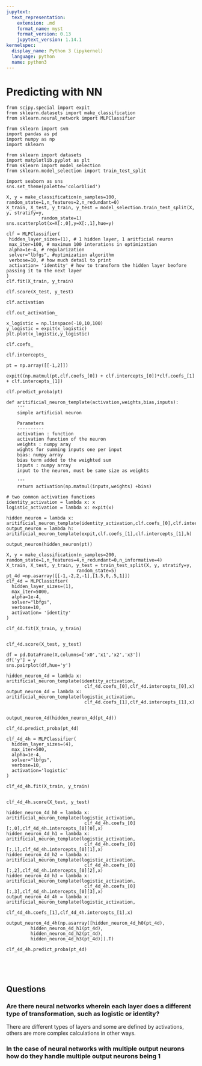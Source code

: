 ```yaml
---
jupytext:
  text_representation:
    extension: .md
    format_name: myst
    format_version: 0.13
    jupytext_version: 1.14.1
kernelspec:
  display_name: Python 3 (ipykernel)
  language: python
  name: python3
---
```



# Predicting with NN

```{code-cell} ipython3
from scipy.special import expit
from sklearn.datasets import make_classification
from sklearn.neural_network import MLPClassifier

from sklearn import svm
import pandas as pd
import numpy as np
import sklearn

from sklearn import datasets
import matplotlib.pyplot as plt
from sklearn import model_selection
from sklearn.model_selection import train_test_split

import seaborn as sns
sns.set_theme(palette='colorblind')
```

```{code-cell} ipython3
X, y = make_classification(n_samples=100, random_state=1,n_features=2,n_redundant=0)
X_train, X_test, y_train, y_test = model_selection.train_test_split(X, y, stratify=y,
             random_state=1)
sns.scatterplot(x=X[:,0],y=X[:,1],hue=y)
```

```{code-cell} ipython3
clf = MLPClassifier(
 hidden_layer_sizes=(1), # 1 hidden layer, 1 aritficial neuron
 max_iter=100, # maximum 100 interations in optimization
 alpha=1e-4, # regularization
 solver="lbfgs", #optimization algorithm  
 verbose=10, # how much detail to print
 activation= 'identity' # how to transform the hidden layer beofore passing it to the next layer
)
clf.fit(X_train, y_train)

clf.score(X_test, y_test)
```

```{code-cell} ipython3
clf.activation
```

```{code-cell} ipython3
clf.out_activation_
```

```{code-cell} ipython3
x_logistic = np.linspace(-10,10,100)
y_logistic = expit(x_logistic)
plt.plot(x_logistic,y_logistic)
```

```{code-cell} ipython3
clf.coefs_
```

```{code-cell} ipython3
clf.intercepts_
```

```{code-cell} ipython3
pt = np.array([[-1,2]])
```

```{code-cell} ipython3
expit((np.matmul(pt,clf.coefs_[0]) + clf.intercepts_[0])*clf.coefs_[1] + clf.intercepts_[1])
```

```{code-cell} ipython3
clf.predict_proba(pt)
```

```{code-cell} ipython3
def aritificial_neuron_template(activation,weights,bias,inputs):
    '''
    simple artificial neuron

    Parameters
    ----------
    activation : function
    activation function of the neuron
    weights : numpy aray
    wights for summing inputs one per input
    bias: numpy array
    bias term added to the weighted sum
    inputs : numpy array
    input to the neuron, must be same size as weights

    '''
    return activation(np.matmul(inputs,weights) +bias)

# two common activation functions
identity_activation = lambda x: x
logistic_activation = lambda x: expit(x)
```

```{code-cell} ipython3
hidden_neuron = lambda x: aritificial_neuron_template(identity_activation,clf.coefs_[0],clf.intercepts_[0],x)
output_neuron = lambda h: aritificial_neuron_template(expit,clf.coefs_[1],clf.intercepts_[1],h)

output_neuron(hidden_neuron(pt))
```

```{code-cell} ipython3
X, y = make_classification(n_samples=200, random_state=1,n_features=4,n_redundant=0,n_informative=4)
X_train, X_test, y_train, y_test = train_test_split(X, y, stratify=y,
                          random_state=5)
pt_4d =np.asarray([[-1,-2,2,-1],[1.5,0,.5,1]])
clf_4d = MLPClassifier(
  hidden_layer_sizes=(1),
  max_iter=5000,
  alpha=1e-4,
  solver="lbfgs",
  verbose=10,
  activation= 'identity'
)

clf_4d.fit(X_train, y_train)


clf_4d.score(X_test, y_test)
```

```{code-cell} ipython3
df = pd.DataFrame(X,columns=['x0','x1','x2','x3'])
df['y'] = y
sns.pairplot(df,hue='y')
```

```{code-cell} ipython3
hidden_neuron_4d = lambda x: aritificial_neuron_template(identity_activation,
                             clf_4d.coefs_[0],clf_4d.intercepts_[0],x)
output_neuron_4d = lambda x: aritificial_neuron_template(logistic_activation,
                             clf_4d.coefs_[1],clf_4d.intercepts_[1],x)


output_neuron_4d(hidden_neuron_4d(pt_4d))
```

```{code-cell} ipython3
clf_4d.predict_proba(pt_4d)
```

```{code-cell} ipython3
clf_4d_4h = MLPClassifier(
  hidden_layer_sizes=(4),
  max_iter=500,
  alpha=1e-4,
  solver="lbfgs",
  verbose=10,
  activation='logistic'
)

clf_4d_4h.fit(X_train, y_train)


clf_4d_4h.score(X_test, y_test)
```

```{code-cell} ipython3
hidden_neuron_4d_h0 = lambda x: aritificial_neuron_template(logistic_activation,
                             clf_4d_4h.coefs_[0][:,0],clf_4d_4h.intercepts_[0][0],x)
hidden_neuron_4d_h1 = lambda x: aritificial_neuron_template(logistic_activation,
                             clf_4d_4h.coefs_[0][:,1],clf_4d_4h.intercepts_[0][1],x)
hidden_neuron_4d_h2 = lambda x: aritificial_neuron_template(logistic_activation,
                             clf_4d_4h.coefs_[0][:,2],clf_4d_4h.intercepts_[0][2],x)
hidden_neuron_4d_h3 = lambda x: aritificial_neuron_template(logistic_activation,
                             clf_4d_4h.coefs_[0][:,3],clf_4d_4h.intercepts_[0][3],x)
output_neuron_4d_4h = lambda x: aritificial_neuron_template(logistic_activation,
                             clf_4d_4h.coefs_[1],clf_4d_4h.intercepts_[1],x)
```

```{code-cell} ipython3
output_neuron_4d_4h(np.asarray([hidden_neuron_4d_h0(pt_4d),
         hidden_neuron_4d_h1(pt_4d),
         hidden_neuron_4d_h2(pt_4d),
         hidden_neuron_4d_h3(pt_4d)]).T)
```

```{code-cell} ipython3
clf_4d_4h.predict_proba(pt_4d)
```

```{code-cell} ipython3

```

```{code-cell} ipython3

```

```{code-cell} ipython3

```

```{code-cell} ipython3

```

## Questions

### Are there neural networks wherein each layer does a different type of transformation, such as logistic or identity?

There are different types of layers and some are defined by activations, others are more complex calculations in other ways.

### In the case of neural networks with multiple output neurons how do they handle multiple output neurons being 1
